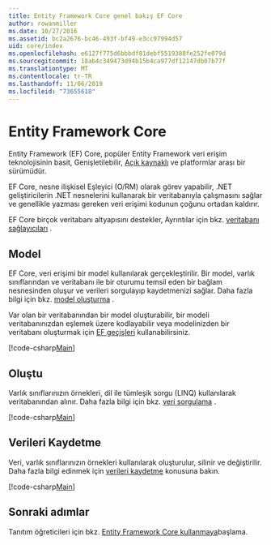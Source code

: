 ```yaml
---
title: Entity Framework Core genel bakış EF Core
author: rowanmiller
ms.date: 10/27/2016
ms.assetid: bc2a2676-bc46-493f-bf49-e3cc97994d57
uid: core/index
ms.openlocfilehash: e6127f775d6bbbdf81debf5519388fe252fe079d
ms.sourcegitcommit: 18ab4c349473d94b15b4ca977df12147db07b77f
ms.translationtype: MT
ms.contentlocale: tr-TR
ms.lasthandoff: 11/06/2019
ms.locfileid: "73655618"
---
```

# <a name="entity-framework-core"></a>Entity Framework Core

Entity Framework (EF) Core, popüler Entity Framework veri erişim teknolojisinin basit, Genişletilebilir, [Açık kaynaklı](https://github.com/aspnet/EntityFrameworkCore) ve platformlar arası bir sürümüdür.

EF Core, nesne ilişkisel Eşleyici (O/RM) olarak görev yapabilir, .NET geliştiricilerin .NET nesnelerini kullanarak bir veritabanıyla çalışmasını sağlar ve genellikle yazması gereken veri erişimi kodunun çoğunu ortadan kaldırır.

EF Core birçok veritabanı altyapısını destekler, Ayrıntılar için bkz. [veritabanı sağlayıcıları](providers/index.md) .

## <a name="the-model"></a>Model

EF Core, veri erişimi bir model kullanılarak gerçekleştirilir. Bir model, varlık sınıflarından ve veritabanı ile bir oturumu temsil eden bir bağlam nesnesinden oluşur ve verileri sorgulayıp kaydetmenizi sağlar. Daha fazla bilgi için bkz. [model oluşturma](modeling/index.md) .

Var olan bir veritabanından bir model oluşturabilir, bir modeli veritabanınızdan eşlemek üzere kodlayabilir veya modelinizden bir veritabanı oluşturmak için [EF geçişleri](managing-schemas/migrations/index.md) kullanabilirsiniz.

[!code-csharp[Main](../../samples/core/Intro/Model.cs)]

## <a name="querying"></a>Oluştu

Varlık sınıflarınızın örnekleri, dil ile tümleşik sorgu (LINQ) kullanılarak veritabanından alınır. Daha fazla bilgi için bkz. [veri sorgulama](querying/index.md) .

[!code-csharp[Main](../../samples/core/Intro/Program.cs#Querying)]

## <a name="saving-data"></a>Verileri Kaydetme

Veri, varlık sınıflarınızın örnekleri kullanılarak oluşturulur, silinir ve değiştirilir. Daha fazla bilgi edinmek için [verileri kaydetme](saving/index.md) konusuna bakın.

[!code-csharp[Main](../../samples/core/Intro/Program.cs#SavingData)]

## <a name="next-steps"></a>Sonraki adımlar

Tanıtım öğreticileri için bkz. [Entity Framework Core kullanmaya](get-started/index.md)başlama.
